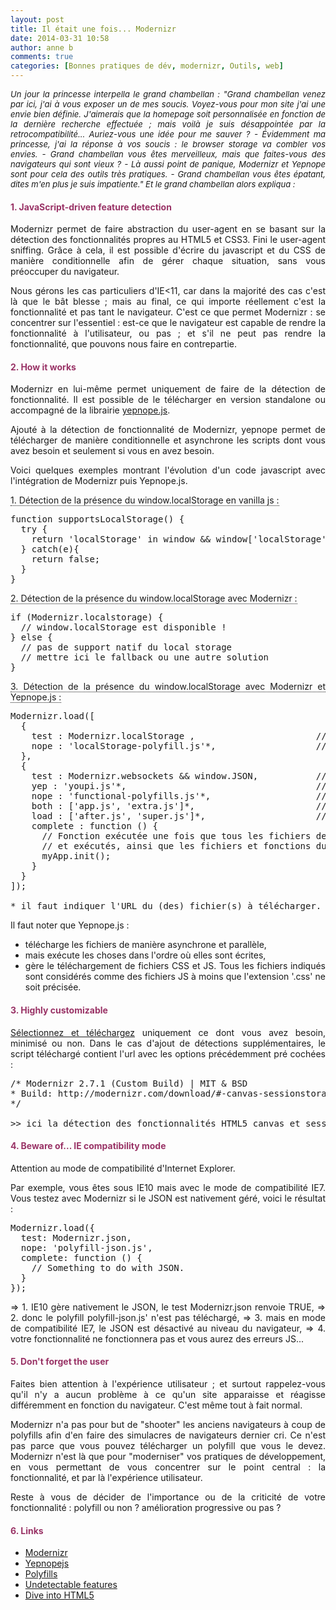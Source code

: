 ```yaml
---
layout: post
title: Il était une fois... Modernizr
date: 2014-03-31 10:58
author: anne b
comments: true
categories: [Bonnes pratiques de dév, modernizr, Outils, web]
---
```

<p style="text-align: justify;"></p>

<div style="font-size: 13px; text-align: justify;"><em>Un jour la princesse interpella le grand chambellan :
"Grand chambellan venez par ici, j'ai à vous exposer un de mes soucis. Voyez-vous pour mon site j'ai une envie bien définie. J'aimerais que la homepage soit personnalisée en fonction de la dernière recherche effectuée ; mais voilà je suis désappointée par la retrocompatibilité... Auriez-vous une idée pour me sauver ?
- Évidemment ma princesse, j'ai la réponse à vos soucis : le browser storage va combler vos envies.
- Grand chambellan vous êtes merveilleux, mais que faites-vous des navigateurs qui sont vieux ?
- Là aussi point de panique, Modernizr et Yepnope sont pour cela des outils très pratiques.
- Grand chambellan vous êtes épatant, dites m'en plus je suis impatiente."
Et le grand chambellan alors expliqua :</em></div>

<h4 style="text-align: justify;"><span style="color: #993366;">1. JavaScript-driven feature detection</span></h4>

<p style="text-align: justify;">Modernizr permet de faire abstraction du user-agent en se basant sur la détection des fonctionnalités propres au HTML5 et CSS3. Fini le user-agent sniffing. Grâce à cela, il est possible d'écrire du javascript et du CSS de manière conditionnelle afin de gérer chaque situation, sans vous préoccuper du navigateur.</p>

<p style="text-align: justify;">Nous gérons les cas particuliers d'IE&lt;11, car dans la majorité des cas c'est là que le bât blesse ; mais au final, ce qui importe réellement c'est la fonctionnalité et pas tant le navigateur.
C'est ce que permet Modernizr : se concentrer sur l'essentiel : est-ce que le navigateur est capable de rendre la fonctionnalité à l'utilisateur, ou pas ; et s'il ne peut pas rendre la fonctionnalité, que pouvons nous faire en contrepartie.</p>

<h4 style="text-align: justify;"><span style="color: #993366;">2. How it works</span></h4>

<p style="text-align: justify;">Modernizr en lui-même permet uniquement de faire de la détection de fonctionnalité. Il est possible de le télécharger en version standalone ou accompagné de la librairie <a title="Yepnope" href="http://yepnopejs.com/" target="_blank">yepnope.js</a>.</p>

<p style="text-align: justify;">Ajouté à la détection de fonctionnalité de Modernizr, yepnope permet de télécharger de manière conditionnelle et asynchrone les scripts dont vous avez besoin et seulement si vous en avez besoin.</p>

<p style="text-align: justify;">Voici quelques exemples montrant l'évolution d'un code javascript avec l'intégration de Modernizr puis Yepnope.js.</p>

<p style="text-align: justify;"><span style="border-bottom: 1px dotted;">
1. Détection de la présence du window.localStorage en vanilla js :
</span></p>

<pre>function supportsLocalStorage() {
  try {
    return 'localStorage' in window &amp;&amp; window['localStorage'] !== null;
  } catch(e){
    return false;
  }
}</pre>

<p style="text-align: justify;"><span style="border-bottom: 1px dotted;">
2. Détection de la présence du window.localStorage avec Modernizr :
</span></p>

<pre>if (Modernizr.localstorage) {
  // window.localStorage est disponible !
} else {
  // pas de support natif du local storage
  // mettre ici le fallback ou une autre solution
}</pre>

<p style="text-align: justify;"><span style="border-bottom: 1px dotted;">
3. Détection de la présence du window.localStorage avec Modernizr et Yepnope.js :
</span></p>

<pre>Modernizr.load([
  {
    test : Modernizr.localStorage ,                       // &lt;-- booléen
    nope : 'localStorage-polyfill.js'*,                   // &lt;-- si le test est FAUX, on télécharge ce fichier
  },
  {
    test : Modernizr.websockets &amp;&amp; window.JSON,           // &lt;-- booléen
    yep : 'youpi.js'*,                                    // &lt;-- si le test est VRAI, on télécharge ce fichier
    nope : 'functional-polyfills.js'*,                    // &lt;-- si le test est FAUX, on télécharge ce fichier
    both : ['app.js', 'extra.js']*,                       // &lt;-- dans tous les cas, on télécharge ces 2 fichiers
    load : ['after.js', 'super.js']*,                     // &lt;-- dans tous les cas, on télécharge ces 2 fichiers
    complete : function () {
      // Fonction exécutée une fois que tous les fichiers de ce groupe ont été téléchargés
      // et exécutés, ainsi que les fichiers et fonctions du groupe précédent.
      myApp.init();
    }
  }
]);

* il faut indiquer l'URL du (des) fichier(s) à télécharger.</pre>

<p style="text-align: justify;">Il faut noter que Yepnope.js :</p>

<ul style="text-align: justify;">
    <li>télécharge les fichiers de manière asynchrone et parallèle,</li>
    <li>mais exécute les choses dans l'ordre où elles sont écrites,</li>
    <li>gère le téléchargement de fichiers CSS et JS. Tous les fichiers indiqués sont considérés comme des fichiers JS à moins que l'extension '.css' ne soit précisée.</li>
</ul>

<h4 style="text-align: justify;"><span style="color: #993366;">3. Highly customizable</span></h4>

<p style="text-align: justify;"><a title="Modernizr download" href="http://modernizr.com/download/" target="_blank">Sélectionnez et téléchargez</a> uniquement ce dont vous avez besoin, minimisé ou non.
Dans le cas d'ajout de détections supplémentaires, le script téléchargé contient l'url avec les options précédemment pré cochées :</p>

<pre>/* Modernizr 2.7.1 (Custom Build) | MIT &amp; BSD
* Build: http://modernizr.com/download/#-canvas-sessionstorage-cors
*/

>&gt; ici la détection des fonctionnalités HTML5 canvas et sessionStorage, ainsi que CORS ont été sélectionnées.</pre>

<h4 style="text-align: justify;"><span style="color: #993366;">4. Beware of... IE compatibility mode</span></h4>

<p style="text-align: justify;">Attention au mode de compatibilité d'Internet Explorer.</p>

<p style="text-align: justify;">Par exemple, vous êtes sous IE10 mais avec le mode de compatibilité IE7. Vous testez avec Modernizr si le JSON est nativement géré, voici le résultat :</p>

<pre>Modernizr.load({
  test: Modernizr.json, 
  nope: 'polyfill-json.js',
  complete: function () {
    // Something to do with JSON.    
  }
});</pre>

<p style="text-align: justify;">=&gt; 1. IE10 gère nativement le JSON, le test Modernizr.json renvoie TRUE,
=&gt; 2. donc le polyfill polyfill-json.js' n'est pas téléchargé,
=&gt; 3. mais en mode de compatibilité IE7, le JSON est désactivé au niveau du navigateur,
=&gt; 4. votre fonctionnalité ne fonctionnera pas et vous aurez des erreurs JS...</p>

<h4 style="text-align: justify;"><span style="color: #993366;">5. Don't forget the user</span></h4>

<p style="text-align: justify;">Faites bien attention à l'expérience utilisateur ; et surtout rappelez-vous qu'il n'y a aucun problème à ce qu'un site apparaisse et réagisse différemment en fonction du navigateur. C'est même tout à fait normal.</p>

<p style="text-align: justify;">Modernizr n'a pas pour but de "shooter" les anciens navigateurs à coup de polyfills afin d'en faire des simulacres de navigateurs dernier cri. Ce n'est pas parce que vous pouvez télécharger un polyfill que vous le devez. Modernizr n'est là que pour "moderniser" vos pratiques de développement, en vous permettant de vous concentrer sur le point central : la fonctionnalité, et par là l'expérience utilisateur.</p>

<p style="text-align: justify;">Reste à vous de décider de l'importance ou de la criticité de votre fonctionnalité : polyfill ou non ? amélioration progressive ou pas ?</p>

<h4 style="text-align: justify;"><span style="color: #993366;">6. Links</span></h4>

<ul>
    <li style="text-align: justify;"><a title="Modernizr" href="http://modernizr.com/" target="_blank">Modernizr</a></li>
    <li style="text-align: justify;"><a title="Yepnopejs" href="http://yepnopejs.com/" target="_blank">Yepnopejs</a> </li>
    <li style="text-align: justify;"><a title="Polyfills" href="https://github.com/Modernizr/Modernizr/wiki/HTML5-Cross-browser-Polyfills" target="_blank">Polyfills</a></li>
    <li style="text-align: justify;"><a title="Undetectables" href="https://github.com/Modernizr/Modernizr/wiki/Undetectables" target="_blank">Undetectable features</a></li>
    <li style="text-align: justify;"><a title="Dive into HTML5" href="http://diveintohtml5.info/" target="_blank">Dive into HTML5</a></li>
</ul>
